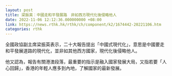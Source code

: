 ```yaml
---
layout: post
title: 梁振英︰中國走和平發展路　非如西方現代化後侵略他人
date: 2022-11-06 12:12:36.000000000 +08:00
link: https://news.rthk.hk/rthk/ch/component/k2/1674442-20221106.htm
categories: rthk
---
```


全國政協副主席梁振英表示，二十大報告提出「中國式現代化」，意思是中國要走和平發展道路的現代化，並非如其他西方國家，現代化後侵略他人。

他又認為，報告有關港澳段落，最重要的指示是融入國家發展大局，又指若要「人心回歸」，香港的年輕人應多到內地，了解國家的最新發展。
